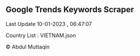 

## Google Trends Keywords Scraper 
 
Last Update 10-01-2023 , 06:47:07

Country List :
VIETNAM.json



© Abdul Muttaqin 
